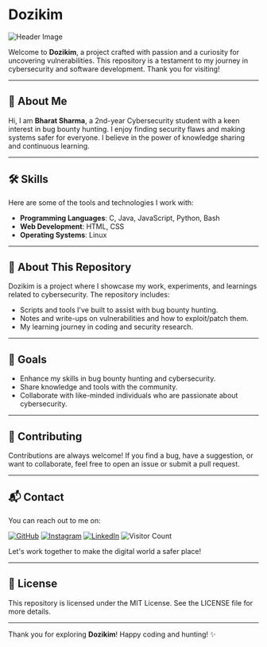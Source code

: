 # Dozikim


![Header Image](https://64.media.tumblr.com/f9fc70180d82ec9095a40ff55c41a88f/tumblr_p4ba3nrW651vsa8c6o1_540.gif)



Welcome to **Dozikim**, a project crafted with passion and a curiosity for uncovering vulnerabilities. This repository is a testament to my journey in cybersecurity and software development. Thank you for visiting!

---

## 🌟 About Me

Hi, I am **Bharat Sharma**, a 2nd-year Cybersecurity student with a keen interest in bug bounty hunting. I enjoy finding security flaws and making systems safer for everyone. I believe in the power of knowledge sharing and continuous learning.

---

## 🛠️ Skills

Here are some of the tools and technologies I work with:

- **Programming Languages**: C, Java, JavaScript, Python, Bash
- **Web Development**: HTML, CSS
- **Operating Systems**: Linux

---

## 📂 About This Repository

Dozikim is a project where I showcase my work, experiments, and learnings related to cybersecurity. The repository includes:

- Scripts and tools I've built to assist with bug bounty hunting.
- Notes and write-ups on vulnerabilities and how to exploit/patch them.
- My learning journey in coding and security research.

---

## 🎯 Goals

- Enhance my skills in bug bounty hunting and cybersecurity.
- Share knowledge and tools with the community.
- Collaborate with like-minded individuals who are passionate about cybersecurity.

---

## 🤝 Contributing

Contributions are always welcome! If you find a bug, have a suggestion, or want to collaborate, feel free to open an issue or submit a pull request.

---

## 📬 Contact

You can reach out to me on:

[![GitHub](https://img.shields.io/badge/GitHub-181717?style=for-the-badge&logo=github&logoColor=white)](https://github.com/dozikim)
[![Instagram](https://img.shields.io/badge/Instagram-E4405F?style=for-the-badge&logo=instagram&logoColor=white)](https://www.instagram.com/dozikim_96/)
[![LinkedIn](https://img.shields.io/badge/LinkedIn-0A66C2?style=for-the-badge&logo=linkedin&logoColor=white)](https://www.linkedin.com/in/bharat-sharma-6963a8334/)
![Visitor Count](https://visitor-badge.laobi.icu/badge?page_id=dozikim/dozikim)

Let's work together to make the digital world a safer place!

---

## 📜 License

This repository is licensed under the MIT License. See the LICENSE file for more details.

---

Thank you for exploring **Dozikim**! Happy coding and hunting! ✨
